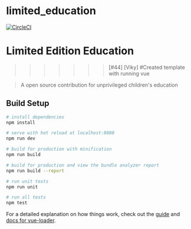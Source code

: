 # limited_education
[![CircleCI](https://circleci.com/gh/TWThailand/LimitedEducation.svg?style=svg)](https://circleci.com/gh/TWThailand/LimitedEducation)
# Limited Edition Education
>>>>>>> [#44] [Viky] #Created template with running vue

> A open source contribution for unprivileged children's education

## Build Setup

``` bash
# install dependencies
npm install

# serve with hot reload at localhost:8080
npm run dev

# build for production with minification
npm run build

# build for production and view the bundle analyzer report
npm run build --report

# run unit tests
npm run unit

# run all tests
npm test
```

For a detailed explanation on how things work, check out the [guide](http://vuejs-templates.github.io/webpack/) and [docs for vue-loader](http://vuejs.github.io/vue-loader).
